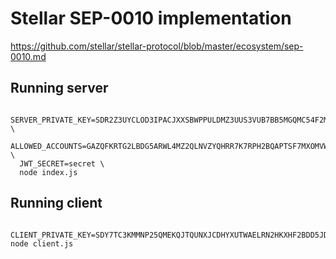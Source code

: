 # Stellar SEP-0010 implementation

https://github.com/stellar/stellar-protocol/blob/master/ecosystem/sep-0010.md

## Running server

```
  SERVER_PRIVATE_KEY=SDR2Z3UYCLOD3IPACJXXSBWPPULDMZ3UUS3VUB7BB5MGQMC54F2MMWWS \
  ALLOWED_ACCOUNTS=GAZQFKRTG2LBDG5ARWL4MZ2QLNVZYQHRR7K7RPH2BQAPTSF7MXOMVWXO \
  JWT_SECRET=secret \
  node index.js
```

## Running client

```
  CLIENT_PRIVATE_KEY=SDY7TC3KMMNP25QMEKQJTQUNXJCDHYXUTWAELRN2HKXHF2BDD5JDOTBJ node client.js
```
